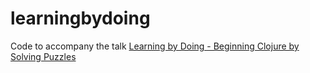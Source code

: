 # learningbydoing

Code to accompany the talk [Learning by Doing - Beginning Clojure by Solving Puzzles](http://lanyrd.com/2016/lambdalounge/sdzmgc/)

